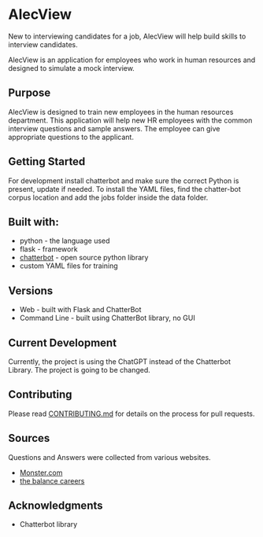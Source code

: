 # AlecView 

New to interviewing candidates for a job, AlecView will help build skills to 
interview candidates. 

AlecView is an application for employees who work in human resources and
designed to simulate a mock interview. 

## Purpose 

AlecView is designed to train new employees in the human resources department. This application 
will help new HR employees with the common interview questions and sample answers.
The employee can give appropriate questions to the applicant. 

## Getting Started 
For development install chatterbot and make sure the correct Python is present, update if needed. 
To install the YAML files, find the chatter-bot corpus location and add the jobs folder inside the data folder.

## Built with:
* python - the language used 
* flask - framework
* [chatterbot](https://github.com/gunthercox/ChatterBot) - open source python library
*  custom YAML files for training

## Versions
* Web - built with Flask and ChatterBot
* Command Line - built using ChatterBot library, no GUI

## Current Development
Currently, the project is using the ChatGPT
instead of the Chatterbot Library. The project is going
to be changed.

## Contributing 
Please read [CONTRIBUTING.md](https://github.com/kiwihero/alecView/blob/master/CONTRIBUTING.md) for details on the process for pull requests.

## Sources
Questions and Answers were collected from various websites.
* [Monster.com](https://www.monster.com/career-advice/article/top-10-interview-questions-prep)
* [the balance careers](https://www.thebalancecareers.com/worst-interview-answers-2061232)

## Acknowledgments
* Chatterbot library



